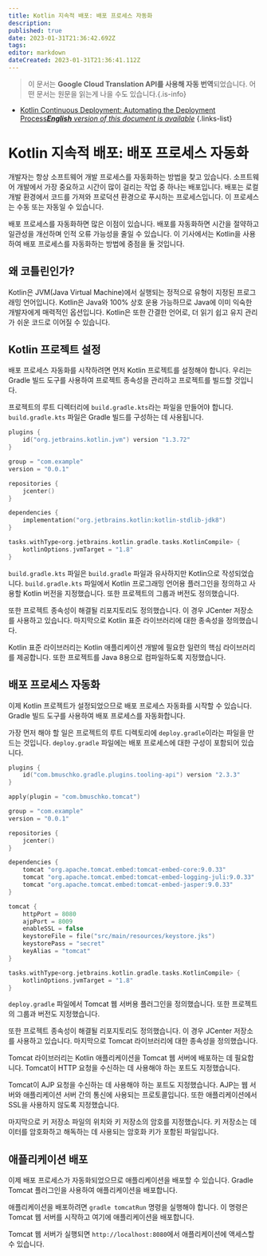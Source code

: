 ```yaml
---
title: Kotlin 지속적 배포: 배포 프로세스 자동화
description: 
published: true
date: 2023-01-31T21:36:42.692Z
tags: 
editor: markdown
dateCreated: 2023-01-31T21:36:41.112Z
---
```


> 이 문서는 **Google Cloud Translation API를 사용해 자동 번역**되었습니다.
어떤 문서는 원문을 읽는게 나을 수도 있습니다.{.is-info}

- [Kotlin Continuous Deployment: Automating the Deployment Process***English** version of this document is available*](/en/Knowledge-base/Kotlin/kotlin-continuous-deployment-automating-the-deployment-process)
{.links-list}



# Kotlin 지속적 배포: 배포 프로세스 자동화

개발자는 항상 소프트웨어 개발 프로세스를 자동화하는 방법을 찾고 있습니다. 소프트웨어 개발에서 가장 중요하고 시간이 많이 걸리는 작업 중 하나는 배포입니다. 배포는 로컬 개발 환경에서 코드를 가져와 프로덕션 환경으로 푸시하는 프로세스입니다. 이 프로세스는 수동 또는 자동일 수 있습니다.

배포 프로세스를 자동화하면 많은 이점이 있습니다. 배포를 자동화하면 시간을 절약하고 일관성을 개선하며 인적 오류 가능성을 줄일 수 있습니다. 이 기사에서는 Kotlin을 사용하여 배포 프로세스를 자동화하는 방법에 중점을 둘 것입니다.

## 왜 코틀린인가?

Kotlin은 JVM(Java Virtual Machine)에서 실행되는 정적으로 유형이 지정된 프로그래밍 언어입니다. Kotlin은 Java와 100% 상호 운용 가능하므로 Java에 이미 익숙한 개발자에게 매력적인 옵션입니다. Kotlin은 또한 간결한 언어로, 더 읽기 쉽고 유지 관리가 쉬운 코드로 이어질 수 있습니다.

## Kotlin 프로젝트 설정

배포 프로세스 자동화를 시작하려면 먼저 Kotlin 프로젝트를 설정해야 합니다. 우리는 Gradle 빌드 도구를 사용하여 프로젝트 종속성을 관리하고 프로젝트를 빌드할 것입니다.

프로젝트의 루트 디렉터리에 `build.gradle.kts`라는 파일을 만들어야 합니다. `build.gradle.kts` 파일은 Gradle 빌드를 구성하는 데 사용됩니다.

```kotlin
plugins {
    id("org.jetbrains.kotlin.jvm") version "1.3.72"
}

group = "com.example"
version = "0.0.1"

repositories {
    jcenter()
}

dependencies {
    implementation("org.jetbrains.kotlin:kotlin-stdlib-jdk8")
}

tasks.withType<org.jetbrains.kotlin.gradle.tasks.KotlinCompile> {
    kotlinOptions.jvmTarget = "1.8"
}
```

`build.gradle.kts` 파일은 `build.gradle` 파일과 유사하지만 Kotlin으로 작성되었습니다. `build.gradle.kts` 파일에서 Kotlin 프로그래밍 언어용 플러그인을 정의하고 사용할 Kotlin 버전을 지정했습니다. 또한 프로젝트의 그룹과 버전도 정의했습니다.

또한 프로젝트 종속성이 해결될 리포지토리도 정의했습니다. 이 경우 JCenter 저장소를 사용하고 있습니다. 마지막으로 Kotlin 표준 라이브러리에 대한 종속성을 정의했습니다.

Kotlin 표준 라이브러리는 Kotlin 애플리케이션 개발에 필요한 일련의 핵심 라이브러리를 제공합니다. 또한 프로젝트를 Java 8용으로 컴파일하도록 지정했습니다.

## 배포 프로세스 자동화

이제 Kotlin 프로젝트가 설정되었으므로 배포 프로세스 자동화를 시작할 수 있습니다. Gradle 빌드 도구를 사용하여 배포 프로세스를 자동화합니다.

가장 먼저 해야 할 일은 프로젝트의 루트 디렉토리에 `deploy.gradle`이라는 파일을 만드는 것입니다. `deploy.gradle` 파일에는 배포 프로세스에 대한 구성이 포함되어 있습니다.

```kotlin
plugins {
    id("com.bmuschko.gradle.plugins.tooling-api") version "2.3.3"
}

apply(plugin = "com.bmuschko.tomcat")

group = "com.example"
version = "0.0.1"

repositories {
    jcenter()
}

dependencies {
    tomcat "org.apache.tomcat.embed:tomcat-embed-core:9.0.33"
    tomcat "org.apache.tomcat.embed:tomcat-embed-logging-juli:9.0.33"
    tomcat "org.apache.tomcat.embed:tomcat-embed-jasper:9.0.33"
}

tomcat {
    httpPort = 8080
    ajpPort = 8009
    enableSSL = false
    keystoreFile = file("src/main/resources/keystore.jks")
    keystorePass = "secret"
    keyAlias = "tomcat"
}

tasks.withType<org.jetbrains.kotlin.gradle.tasks.KotlinCompile> {
    kotlinOptions.jvmTarget = "1.8"
}
```

`deploy.gradle` 파일에서 Tomcat 웹 서버용 플러그인을 정의했습니다. 또한 프로젝트의 그룹과 버전도 지정했습니다.

또한 프로젝트 종속성이 해결될 리포지토리도 정의했습니다. 이 경우 JCenter 저장소를 사용하고 있습니다. 마지막으로 Tomcat 라이브러리에 대한 종속성을 정의했습니다.

Tomcat 라이브러리는 Kotlin 애플리케이션을 Tomcat 웹 서버에 배포하는 데 필요합니다. Tomcat이 HTTP 요청을 수신하는 데 사용해야 하는 포트도 지정했습니다.

Tomcat이 AJP 요청을 수신하는 데 사용해야 하는 포트도 지정했습니다. AJP는 웹 서버와 애플리케이션 서버 간의 통신에 사용되는 프로토콜입니다. 또한 애플리케이션에서 SSL을 사용하지 않도록 지정했습니다.

마지막으로 키 저장소 파일의 위치와 키 저장소의 암호를 지정했습니다. 키 저장소는 데이터를 암호화하고 해독하는 데 사용되는 암호화 키가 포함된 파일입니다.

## 애플리케이션 배포

이제 배포 프로세스가 자동화되었으므로 애플리케이션을 배포할 수 있습니다. Gradle Tomcat 플러그인을 사용하여 애플리케이션을 배포합니다.

애플리케이션을 배포하려면 `gradle tomcatRun` 명령을 실행해야 합니다. 이 명령은 Tomcat 웹 서버를 시작하고 여기에 애플리케이션을 배포합니다.

Tomcat 웹 서버가 실행되면 `http://localhost:8080`에서 애플리케이션에 액세스할 수 있습니다.